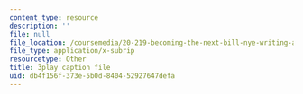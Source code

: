 ```yaml
---
content_type: resource
description: ''
file: null
file_location: /coursemedia/20-219-becoming-the-next-bill-nye-writing-and-hosting-the-educational-show-january-iap-2015/db4f156f373e5b0d840452927647defa_rCG6r6gotZQ.vtt
file_type: application/x-subrip
resourcetype: Other
title: 3play caption file
uid: db4f156f-373e-5b0d-8404-52927647defa
---
```

